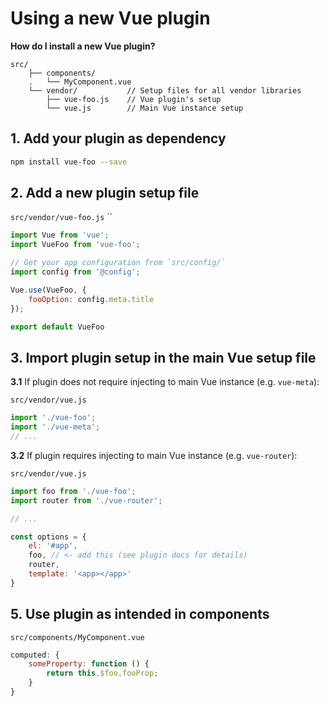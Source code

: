
# Using a new Vue plugin

**How do I install a new Vue plugin?**

```
src/
	├── components/
	.	└── MyComponent.vue
	└── vendor/           // Setup files for all vendor libraries
		├── vue-foo.js    // Vue plugin's setup
		└── vue.js        // Main Vue instance setup
```

## 1. Add your plugin as dependency

```bash
npm install vue-foo --save
```

## 2. Add a new plugin setup file

`src/vendor/vue-foo.js`
``

```js
import Vue from 'vue';
import VueFoo from 'vue-foo';

// Get your app configuration from `src/config/`
import config from '@config';

Vue.use(VueFoo, {
	fooOption: config.meta.title
});

export default VueFoo
```

## 3. Import plugin setup in the main Vue setup file

**3.1** If plugin does not require injecting to main Vue instance (e.g. `vue-meta`):

`src/vendor/vue.js`

```js
import './vue-foo';
import './vue-meta';
// ...
```

**3.2** If plugin requires injecting to main Vue instance (e.g. `vue-router`):

`src/vendor/vue.js`

```js
import foo from './vue-foo';
import router from './vue-router';

// ...

const options = {
	el: '#app',
	foo, // <- add this (see plugin docs for details)
	router,
	template: '<app></app>'
}
```

## 5. Use plugin as intended in components

`src/components/MyComponent.vue`

```js
computed: {
	someProperty: function () {
		return this.$foo.fooProp;
	}
}
```
